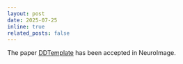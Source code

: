 ```yaml
---
layout: post
date: 2025-07-25
inline: true
related_posts: false
---
```


The paper [DDTemplate](https://doi.org/10.1016/j.neuroimage.2025.121401) has been accepted in NeuroImage.

